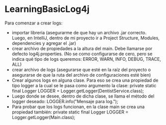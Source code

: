 # LearningBasicLog4j

Para comenzar a crear logs:

- importar libreria (asegurarme de que hay un archivo .jar correcto. Luego, en IntelliJ, dentro de mi proyecto ir a Project Structure, Modules, dependencies y agregar el .jar)
- crear archivo de propiedades a la altura del main. Debe llamarse por defecto log4j.properties. (No se como configurarse de cero, pero se indica qué tipo de logs queremos: ERROR, WARN, INFO, DEBUG, TRACE, ALL)
- crear archivo de logs (asegurarse que esté en la raíz del proyecto o asegurarse de que la ruta del archivo de configuraciones esté bien)
- Crear algunos logs en alguna clase. Para eso se crea una propiedad de tipo logger a la cual se le pasa como argumento la clase: 
   private static final Logger LOGGER = Logger.getLogger(DentistService.class);
- Luego donde se desee, dentro de dicha clase, se llama el método del logger deseado: LOGGER.info("Mensaje para log.");
- Para probar que los logs funcionan, en la clase main se crea una propiedad también: private static final Logger LOGGER = Logger.getLogger(Main.class); 


